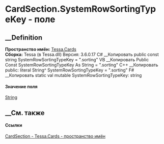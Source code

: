 # CardSection.SystemRowSortingTypeKey - поле
##  __Definition
 **Пространство имён:** [Tessa.Cards](N_Tessa_Cards.htm)  
 **Сборка:** Tessa (в Tessa.dll) Версия: 3.6.0.17
C# __Копировать
     public const string SystemRowSortingTypeKey = ".sorting"
VB __Копировать
     Public Const SystemRowSortingTypeKey As String = ".sorting"
C++ __Копировать
     public:
    literal String^ SystemRowSortingTypeKey = ".sorting"
F# __Копировать
     static val mutable SystemRowSortingTypeKey: string
#### Значение поля
[String](https://learn.microsoft.com/dotnet/api/system.string)
##  __См. также
#### Ссылки
[CardSection - ](T_Tessa_Cards_CardSection.htm)
[Tessa.Cards - пространство имён](N_Tessa_Cards.htm)
